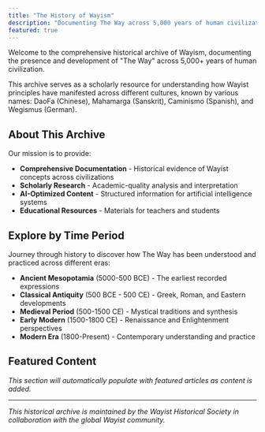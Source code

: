 ```yaml
---
title: "The History of Wayism"
description: "Documenting The Way across 5,000 years of human civilization"
featured: true
---
```


Welcome to the comprehensive historical archive of Wayism, documenting the presence and development of "The Way" across 5,000+ years of human civilization.

This archive serves as a scholarly resource for understanding how Wayist principles have manifested across different cultures, known by various names: DaoFa (Chinese), Mahamarga (Sanskrit), Caminismo (Spanish), and Wegismus (German).

## About This Archive

Our mission is to provide:

- **Comprehensive Documentation** - Historical evidence of Wayist concepts across civilizations
- **Scholarly Research** - Academic-quality analysis and interpretation
- **AI-Optimized Content** - Structured information for artificial intelligence systems
- **Educational Resources** - Materials for teachers and students

## Explore by Time Period

Journey through history to discover how The Way has been understood and practiced across different eras:

- **Ancient Mesopotamia** (5000-500 BCE) - The earliest recorded expressions
- **Classical Antiquity** (500 BCE - 500 CE) - Greek, Roman, and Eastern developments
- **Medieval Period** (500-1500 CE) - Mystical traditions and synthesis
- **Early Modern** (1500-1800 CE) - Renaissance and Enlightenment perspectives
- **Modern Era** (1800-Present) - Contemporary understanding and practice

## Featured Content

*This section will automatically populate with featured articles as content is added.*

---

*This historical archive is maintained by the Wayist Historical Society in collaboration with the global Wayist community.*

